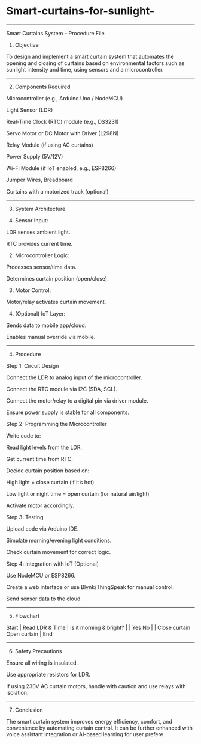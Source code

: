 # Smart-curtains-for-sunlight-
---

Smart Curtains System – Procedure File

1. Objective

To design and implement a smart curtain system that automates the opening and closing of curtains based on environmental factors such as sunlight intensity and time, using sensors and a microcontroller.


---

2. Components Required

Microcontroller (e.g., Arduino Uno / NodeMCU)

Light Sensor (LDR)

Real-Time Clock (RTC) module (e.g., DS3231)

Servo Motor or DC Motor with Driver (L298N)

Relay Module (if using AC curtains)

Power Supply (5V/12V)

Wi-Fi Module (if IoT enabled, e.g., ESP8266)

Jumper Wires, Breadboard

Curtains with a motorized track (optional)



---

3. System Architecture

1. Sensor Input:

LDR senses ambient light.

RTC provides current time.



2. Microcontroller Logic:

Processes sensor/time data.

Determines curtain position (open/close).



3. Motor Control:

Motor/relay activates curtain movement.



4. (Optional) IoT Layer:

Sends data to mobile app/cloud.

Enables manual override via mobile.





---

4. Procedure

Step 1: Circuit Design

Connect the LDR to analog input of the microcontroller.

Connect the RTC module via I2C (SDA, SCL).

Connect the motor/relay to a digital pin via driver module.

Ensure power supply is stable for all components.


Step 2: Programming the Microcontroller

Write code to:

Read light levels from the LDR.

Get current time from RTC.

Decide curtain position based on:

High light = close curtain (if it’s hot)

Low light or night time = open curtain (for natural air/light)


Activate motor accordingly.



Step 3: Testing

Upload code via Arduino IDE.

Simulate morning/evening light conditions.

Check curtain movement for correct logic.


Step 4: Integration with IoT (Optional)

Use NodeMCU or ESP8266.

Create a web interface or use Blynk/ThingSpeak for manual control.

Send sensor data to the cloud.



---

5. Flowchart

Start
          |
     Read LDR & Time
          |
  Is it morning & bright?
     |              |
   Yes             No
   |                 |
Close curtain     Open curtain
          |
        End


---

6. Safety Precautions

Ensure all wiring is insulated.

Use appropriate resistors for LDR.

If using 230V AC curtain motors, handle with caution and use relays with isolation.



---

7. Conclusion

The smart curtain system improves energy efficiency, comfort, and convenience by automating curtain control. It can be further enhanced with voice assistant integration or AI-based learning for user prefere
